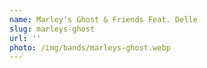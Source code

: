 ```yaml
---
name: Marley's Ghost & Friends Feat. Delle
slug: marleys-ghost
url: ''
photo: /img/bands/marleys-ghost.webp
---
```

